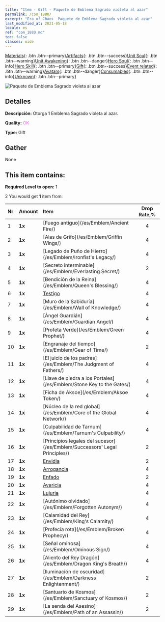 ```yaml
---
title: "Item - Gift - Paquete de Emblema Sagrado violeta al azar"
permalink: /con_1880/
excerpt: "Era of Chaos  Paquete de Emblema Sagrado violeta al azar"
last_modified_at: 2021-05-18
locale: es
ref: "con_1880.md"
toc: false
classes: wide
---
```

 [Materials](/ItemsES/){: .btn .btn--primary}[Artifacts](/ItemsES/Artifacts/){: .btn .btn--success}[Unit Soul](/ItemsES/UnitSoul/){: .btn .btn--warning}[Unit Awakening](/ItemsES/UnitAwakening/){: .btn .btn--danger}[Hero Soul](/ItemsES/HeroSoul/){: .btn .btn--info}[Hero Skill](/ItemsES/HeroSkill/){: .btn .btn--primary}[Gift](/ItemsES/Gift/){: .btn .btn--success}[Event related](/ItemsES/Events/){: .btn .btn--warning}[Avatars](/ItemsES/Avatars/){: .btn .btn--danger}[Consumables](/ItemsES/Consumables/){: .btn .btn--info}[Unknown](/ItemsES/Unknown/){: .btn .btn--primary}

 ![Paquete de Emblema Sagrado violeta al azar](/images/t/i_907417.png)

## Detalles
 **Descripción:** Otorga 1 Emblema Sagrado violeta al azar.

 **Quality:** <span style="color: #DA70D6">OK</span>

 **Type:** Gift

## Gather

  None

## This item contains:

 **Required Level to open:** 1

 2 You would get **1** item  from:

  | Nr | Amount |     Item    | Drop Rate,% |
  |:---|:-------|:------------|:---------:|
  | 1 |  **1x** | [Fuego antiguo](/es/Emblem/Ancient Fire/) | 4 | 
  | 2 |  **1x** | [Alas de Grifo](/es/Emblem/Griffin Wings/) | 4 | 
  | 3 |  **1x** | [Legado de Puño de Hierro](/es/Emblem/Ironfist's Legacy/) | 4 | 
  | 4 |  **1x** | [Secreto interminable](/es/Emblem/Everlasting Secret/) | 2 | 
  | 5 |  **1x** | [Bendición de la Reina](/es/Emblem/Queen's Blessing/) | 4 | 
  | 6 |  **1x** | [Testigo](/es/Emblem/Witness/) | 4 | 
  | 7 |  **1x** | [Muro de la Sabiduría](/es/Emblem/Wall of Knowledge/) | 4 | 
  | 8 |  **1x** | [Ángel Guardián](/es/Emblem/Guardian Angel/) | 4 | 
  | 9 |  **1x** | [Profeta Verde](/es/Emblem/Green Prophet/) | 4 | 
  | 10 |  **1x** | [Engranaje del tiempo](/es/Emblem/Gear of Time/) | 2 | 
  | 11 |  **1x** | [El juicio de los padres](/es/Emblem/The Judgment of Fathers/) | 4 | 
  | 12 |  **1x** | [Llave de piedra a los Portales](/es/Emblem/Stone Key to the Gates/) | 4 | 
  | 13 |  **1x** | [Ficha de Aksoe](/es/Emblem/Aksoe Token/) | 4 | 
  | 14 |  **1x** | [Núcleo de la red global](/es/Emblem/Core of the Global Network/) | 4 | 
  | 15 |  **1x** | [Culpabilidad de Tarnum](/es/Emblem/Tarnum's Culpability/) | 4 | 
  | 16 |  **1x** | [Principios legales del sucesor](/es/Emblem/Successors' Legal Principles/) | 2 | 
  | 17 |  **1x** | [Envidia](/es/Emblem/Jealousy/) | 2 | 
  | 18 |  **1x** | [Arrogancia](/es/Emblem/Arrogance/) | 4 | 
  | 19 |  **1x** | [Enfado](/es/Emblem/Anger/) | 2 | 
  | 20 |  **1x** | [Avaricia](/es/Emblem/Greed/) | 4 | 
  | 21 |  **1x** | [Lujuria](/es/Emblem/Lust/) | 4 | 
  | 22 |  **1x** | [Autónimo olvidado](/es/Emblem/Forgotten Autonym/) | 4 | 
  | 23 |  **1x** | [Calamidad del Rey](/es/Emblem/King's Calamity/) | 4 | 
  | 24 |  **1x** | [Profecía rota](/es/Emblem/Broken Prophecy/) | 4 | 
  | 25 |  **1x** | [Señal ominosa](/es/Emblem/Ominous Sign/) | 4 | 
  | 26 |  **1x** | [Aliento del Rey Dragón](/es/Emblem/Dragon King's Breath/) | 4 | 
  | 27 |  **1x** | [Iluminación de oscuridad](/es/Emblem/Darkness Enlightenment/) | 2 | 
  | 28 |  **1x** | [Santuario de Kosmos](/es/Emblem/Sanctuary of Kosmos/) | 2 | 
  | 29 |  **1x** | [La senda del Asesino](/es/Emblem/Path of an Assassin/) | 2 | 
